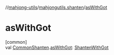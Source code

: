 //[mahjong-utils](../../index.md)/[mahjongutils.shanten](index.md)/[asWithGot](as-with-got.md)

# asWithGot

[common]\
val [CommonShanten](-common-shanten/index.md).[asWithGot](as-with-got.md): [ShantenWithGot](-shanten-with-got/index.md)
